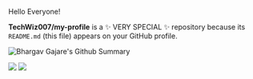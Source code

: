 Hello Everyone!

**TechWiz007/my-profile** is a ✨ VERY SPECIAL ✨ repository because its `README.md` (this file) appears on your GitHub profile.


![Bhargav Gajare's Github Summary](https://github-profile-summary-cards.vercel.app/api/cards/profile-details?username=TechWiz007&theme=vue)

<img src="https://github-readme-stats.vercel.app/api?username=TechWiz007&show_icons=true&theme=dark"/>

<img src="https://github-readme-stats.vercel.app/api/top-langs?username=TechWiz007"/>
